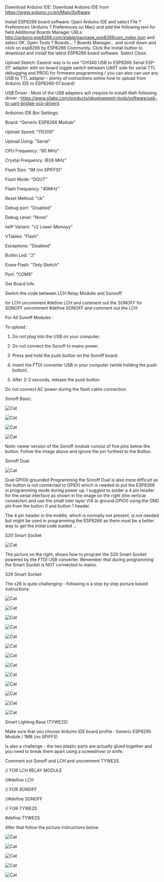 Download Arduino IDE:
Download Arduino IDE from https://www.arduino.cc/en/Main/Software

Install ESP8266 board software:
Open Arduino IDE and select File ? Preferences (Arduino ? Preferences on Mac) and add the following text for field Additional Boards Manager URLs: http://arduino.esp8266.com/stable/package_esp8266com_index.json and select OK.
Open Tools ? Boards... ? Boards Manager... and scroll down and click on esp8266 by ESP8266 Community. Click the Install button to download and install the latest ESP8266 board software. Select Close.

Upload Sketch: 
Easiest way is to use "CH340 USB to ESP8266 Serial ESP-01" adapter with on-board toggle switch between UART side for serial TTL debugging and PROG for firmware programming / you can also can use any USB to TTL adapter - plenty of instructions online how to upload from Arduino IDE to ESP8266-01 board/

USB Driver :
Most of the USB adapters will rrequire to installl theh following driver :  https://www.silabs.com/products/development-tools/software/usb-to-uart-bridge-vcp-drivers

Arduinoo IDE Bor Settings:

 Board: "Generic ESP8266 Module" 
 
 Upload Speed: "115200"
 
 Upload Using: "Serial" 
 
 CPU Frequency: "80 MHz" 
 
 Crystal Frequency: @26 MHz"
 
 Flash Size: "IM (no SPIFFS)" 
 
 Flash Mode: "DOUT" 
 
 Flash Frequency: "40MHz" 
 
 Reset Method: "ck" 
 
 Debug port: "Disabled" 
 
 Debug Level: "None" 
 
 IwIP Variant: "v2 Lower Memoyy" 
 
 VTables: "Flash" 
 
 Exceptions: "Disabled" 
 
 Builtin Led: "2" 
 
 Erase Flash: "Only Sketch" 
 
 Port: "COM9" 
 
 Get Board Info 
 
 
 Switch the code between LCH Relay Modulle and Sonooff

for LCH uncomment #define LCH and comment out the SONOFF 
for SONOFF uncomment #define SONOFF and comment out the LCH  

 For All Sunoff Modules :
  
  To upload :

1. Do not plug into the USB on your computer.

2. Do not connect the Sonoff to mains power.

3. Press and hold the push button on the Sonoff board.

4. Insert the FTDI converter USB in your computer (while holding the push button).

5. After 2–3 seconds, release the push button.


Do not connect AC power during the flash cable connection.
 
 Sonoff Basic:
 
 ![Cat](https://github.com/i4things/NodeAPI/blob/master/examples/ESP8266-01/1CH_RELAY/thing/Sonoff_ESP8266.jpg)
 
 ![Cat](https://github.com/i4things/NodeAPI/blob/master/examples/ESP8266-01/1CH_RELAY/thing/Sonoff_ESP8266_PCB.jpg)
 
 ![Cat](https://github.com/i4things/NodeAPI/blob/master/examples/ESP8266-01/1CH_RELAY/thing/Sonoff_ESP8266_CH340G_1.jpg)
 
  ![Cat](https://github.com/i4things/NodeAPI/blob/master/examples/ESP8266-01/1CH_RELAY/thing/Sonoff_ESP8266_CH340G_2.jpg)
 

Note: newer version of the Sonoff module consist of five pins below the button. Follow the image above and ignore the pin furthest to the Button.



Sonoff Dual:

 ![Cat](https://github.com/i4things/NodeAPI/blob/master/examples/ESP8266-01/1CH_RELAY/thing/Sonoff_Dual_ESP8266.jpg)
 
Dual GPIO0 grounded Programming the Sonoff Dual is also more difficult as the button is not connected to GPIO0 which is needed to put the ESP8266 in programming mode during power up.
I suggest to solder a 4 pin header for the serial interface as shown in the image on the right (the vertical connector) and use the small inter layer VIA to ground GPIO0 using the GND pin from the button 0 and button 1 header.

The 4 pin header in the middle, which is normally not present, is not needed but might be used in programming the ESP8266 as there must be a better way to get the initial code loaded ...

S20 Smart Socket

![Cat](https://github.com/i4things/NodeAPI/blob/master/examples/ESP8266-01/1CH_RELAY/thing/Sonoff_Socket_ESP8266.jpg)

The picture on the right, shows how to program the S20 Smart Socket powered by the FTDI USB converter.
Remember that during programming the Smart Socket is NOT connected to mains.

S26 Smart Socket

The s26 is quite challenging - following is a  step by step picture based instructions

![Cat](https://github.com/i4things/NodeAPI/blob/master/examples/ESP8266-01/1CH_RELAY/thing/Sonoff_ESP8266_S26_1.jpg)

![Cat](https://github.com/i4things/NodeAPI/blob/master/examples/ESP8266-01/1CH_RELAY/thing/Sonoff_ESP8266_S26_2.jpg)

![Cat](https://github.com/i4things/NodeAPI/blob/master/examples/ESP8266-01/1CH_RELAY/thing/Sonoff_ESP8266_S26_3.jpg)

![Cat](https://github.com/i4things/NodeAPI/blob/master/examples/ESP8266-01/1CH_RELAY/thing/Sonoff_ESP8266_S26_4.jpg)

![Cat](https://github.com/i4things/NodeAPI/blob/master/examples/ESP8266-01/1CH_RELAY/thing/Sonoff_ESP8266_S26_5.jpg)

![Cat](https://github.com/i4things/NodeAPI/blob/master/examples/ESP8266-01/1CH_RELAY/thing/Sonoff_ESP8266_S26_6.jpg)

![Cat](https://github.com/i4things/NodeAPI/blob/master/examples/ESP8266-01/1CH_RELAY/thing/Sonoff_ESP8266_S26_7.jpg)

![Cat](https://github.com/i4things/NodeAPI/blob/master/examples/ESP8266-01/1CH_RELAY/thing/Sonoff_ESP8266_S26_8.jpg)

![Cat](https://github.com/i4things/NodeAPI/blob/master/examples/ESP8266-01/1CH_RELAY/thing/Sonoff_ESP8266_S26_9.jpg)

![Cat](https://github.com/i4things/NodeAPI/blob/master/examples/ESP8266-01/1CH_RELAY/thing/Sonoff_ESP8266_S26_10.jpg)

![Cat](https://github.com/i4things/NodeAPI/blob/master/examples/ESP8266-01/1CH_RELAY/thing/Sonoff_ESP8266_S26_11.jpg)

![Cat](https://github.com/i4things/NodeAPI/blob/master/examples/ESP8266-01/1CH_RELAY/thing/Sonoff_ESP8266_S26_12.jpg)

![Cat](https://github.com/i4things/NodeAPI/blob/master/examples/ESP8266-01/1CH_RELAY/thing/Sonoff_ESP8266_S26_13.jpg)

Smart Lighting Base (TYWE2S)

Make sure that you choose Arduino IDE board profile : Generic ESP8295 Module / 1MB (no SPIFFS)

Is also a challenge - the two plastic parts are actually glued together and you need to break them apart using a  screwdriver or knife.

Comment out Sonoff and LCH and uncomment TYWE2S.

// FOR LCH RELAY MODULE

//#define LCH

// FOR SONOFF

//#define SONOFF

// FOR TYWE2S

#define TYWE2S
 
After that follow the picture instructions below.  

![Cat](https://github.com/i4things/NodeAPI/blob/master/examples/ESP8266-01/1CH_RELAY/thing/TYWE2S_1.jpg)

![Cat](https://github.com/i4things/NodeAPI/blob/master/examples/ESP8266-01/1CH_RELAY/thing/TYWE2S_2.jpg)

![Cat](https://github.com/i4things/NodeAPI/blob/master/examples/ESP8266-01/1CH_RELAY/thing/TYWE2S_3.jpg)

![Cat](https://github.com/i4things/NodeAPI/blob/master/examples/ESP8266-01/1CH_RELAY/thing/TYWE2S_4.jpg)

![Cat](https://github.com/i4things/NodeAPI/blob/master/examples/ESP8266-01/1CH_RELAY/thing/TYWE2S_5.jpg)



